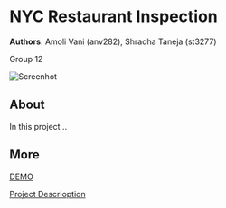 # NYC Restaurant Inspection
**Authors**: Amoli Vani (anv282), Shradha Taneja (st3277)

Group 12 

![Screenhot](screenshot.jpg)


## About
In this project ..

## More
[DEMO](https://github.com/NYU-VIS-FALL2018/storytelling-group-12/)

[Project Descrioption](project.pdf)
